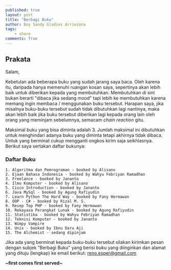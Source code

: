 ```yaml
---
published: true
layout: post
title: "Berbagi Buku"
author: Boy Sandy Gladies Arriezona
tags:
    - share
comments: True
---
```


## Prakata

Salam,

Kebetulan ada beberapa buku yang sudah jarang saya baca. Oleh karena itu, daripada hanya memenuhi ruangan kosan saya, sepertinya akan lebih baik untuk diberikan kepada yang membutuhkan. Membutuhkan di sini bukan berarti "dibaca jika sedang mood" tapi lebih ke membutuhkan karena memang ingin membaca / menggunakan buku tersebut. Harapan saya, jika misalnya buku-buku tersebut sudah tidak dibutuhkan lagi nantinya, maka akan lebih baik jika buku tersebut diberikan lagi kepada orang lain oleh orang yang meminjam sebelumnya, semacam *chain reaction* gitu.

Maksimal buku yang bisa diminta adalah 3. Jumlah maksimal ini dibutuhkan untuk menghindari adanya buku yang diminta tetapi akhirnya tidak dibaca. Untuk yang berminat cukup mengganti ongkos kirim saja seikhlasnya. Berikut saya sertakan daftar bukunya:

### Daftar Buku

    1. Algoritma dan Pemrograman - booked by Alisano
    2. Ejaan Bahasa Indonesia - booked by Wahyu Febriyan Ramadhan
    3. Freelance - booked by Jananto
    4. Ilmu Komputer - booked by Alisano
    5. Cisco Introduction - booked by Jananto
    6. Java MySql - booked by Agung Rafiyudin
    7. Learn Python The Hard Way - booked by Fany Hermawan
    8. OOP - C# - booked by Rizal M. S.
    9. Resep Top PHP - booked by Fany Hermawan
    10. Rekayasa Perangkat Lunak - booked by Agung Rafiyudin
    11. Statistika - booked by Wahyu Febriyan Ramadhan
    12. Teknisi Komputer - booked by Jananto
    13. Wimpy Vampire
    14. Unix - booked by Ibnu Daru Aji
    15. The Alchemist - sedang dipinjam

Jika ada yang berminat kepada buku-buku tersebut silakan kirimkan pesan dengan subjek "Berbagi Buku" yang berisi buku yang diinginkan dan alamat yang dituju (lengkap) ke email berikut: reno.esper@gmail.com

**~first comes first served~**
